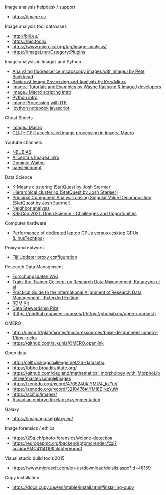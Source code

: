 Image analysis helpdesk / support
* https://image.sc

Image analysis tool databases
* http://biii.eu/
* https://bio.tools/
* https://www.microlist.org/tag/image-analysis/
* https://imagej.net/Category:Plugins


Image analysis in ImageJ and Python
* [Analyzing fluorescence microscopy images with ImageJ by Pete Bankhead](https://petebankhead.gitbooks.io/imagej-intro/content/)
* [Basics of Image Processing and Analysis by Kota Miura](https://github.com/miura/ij_textbook1/raw/76b51338e1f006c580b6f0f5cfc48fe02fba38d7/CMCIBasicCourse201102Bib.pdf)
* [ImageJ Tutorials and Examples by Wayne Rasband & ImageJ developers](https://imagej.nih.gov/ij/docs/examples/index.html)
* [ImageJ Macro scripting intro](http://wiki.cmci.info/_media/documents/slides/elmi2012.pdf)
* [Python intro](https://github.com/tlambert03/hms_pyintro2)
* [Image Processing with ITK](https://github.com/InsightSoftwareConsortium/SimpleITK-Notebooks)
* [Ipython notebook javascript](https://github.com/jupyter/notebook/blob/859ae0ac60456c0e38b44f06852b8a24f8a1cfb0/notebook/static/notebook/js/notebook.js)

Cheat Sheets
* [ImageJ Macro](https://github.com/BiAPoL/imagej-macro-cheat-sheet)
* [CLIJ – GPU accelerated image processing in ImageJ Macro](https://clij.github.io/clij2-docs/CLIJ2-cheatsheet_V3.pdf)

Youtube channels
* [NEUBIAS](http://youtube.com/neubias)
* [Alicerita's ImageJ intro](https://www.youtube.com/channel/UCCG0E-n-JaTZnzuc8XzYPjQ)
* [Dominic Waithe](https://www.youtube.com/channel/UCTjalOTI0yBPBOguYPzwE4g)
* [haesleinhuepf](http://youtube.com/haesleinhuepf)

Data Science
* [K-Means clustering (StatQuest by Josh Starmer)](https://www.youtube.com/watch?v=4b5d3muPQmA)
* [Hierarchical clustering (StatQuest by Josh Starmer)](https://www.youtube.com/watch?v=7xHsRkOdVwo)
* [Principal Component Analysis unsing Singular Value Decomposition (StatQuest by Josh Starmer)](https://www.youtube.com/watch?v=FgakZw6K1QQ)
* [Neighbor analysis](https://github.com/WIS-MICC-CellObservatory/Crypts_SpatialOrganization)
* [KRECon 2021: Open Science - Challenges and Opportunities](https://www.youtube.com/watch?v=fTPxi6R1174&list=PLMskSaWTddN8-TfHsWrsgV_dXbb6WUEqO)

Computer hardware
* [Performance of dedicated laptop GPUs versus desktop GPUs (LinusTechtips)](https://www.youtube.com/watch?v=z9fk9d6pry4)

Proxy and network
* [Fiji Updater proxy configuration](https://forum.image.sc/t/fiji-updater-and-proxy-configuration/29365/2)

Research Data Management
* [Forschungsdaten Wiki](https://www.forschungsdaten.org/index.php/Hauptseite)
* [Train-the-Trainer Concept on Research Data Management, Katarzyna et al](https://zenodo.org/record/4071471#.YI-_x7UzZPZ)
* [Practical Guide to the International Alignment of Research Data Management - Extended Edition](https://www.scienceeurope.org/our-resources/practical-guide-to-the-international-alignment-of-research-data-management/)
* [RDM Kit](https://rdmkit.elixir-europe.org/)
* [Data Stewardship Pilot](https://docenhance.eu/pilot-courses/)
* [https://phdhub.eu/open-courses/](https://phdhub.eu/open-courses/)

OMERO
* http://unice.fr/plateformes/mica/ressources/base-de-donnees-omero-1/tips-tricks
* https://github.com/sukunis/OMERO.openlink

Open data
* http://celltrackingchallenge.net/2d-datasets/
* https://bbbc.broadinstitute.org/
* https://github.com/dlegland/mathematical_morphology_with_MorphoLibJ/tree/master/sampleImages
* https://zenodo.org/record/4705240#.YMI74_kzYuV
* https://zenodo.org/record/3210476#.YMI8E_kzYuW
* https://scif.io/images/
* [Ascadian embryo timelapse+segmentation](https://doi.org/10.6084/m9.figshare.c.4529990.v2)

Galaxy
* https://imaging.usegalaxy.eu/

Image forensics / ethics
* https://29a.ch/photo-forensics/#clone-detection
* https://europepmc.org/backend/ptpmcrender.fcgi?accid=PMC4114110&blobtype=pdf

Visual studio build tools 2015
* https://www.microsoft.com/en-us/download/details.aspx?id=48159

Cupy installation 
* https://docs.cupy.dev/en/stable/install.html#installing-cupy
